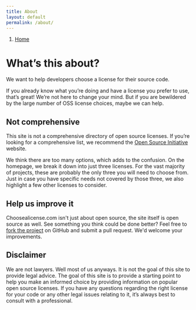```yaml
---
title: About
layout: default
permalink: /about/
---
```


<ol class='breadcrumbs'>
  <li>
    <a href="../../../">Home</a>
  </li>
</ol>

# What&#8217;s this about?

We want to help developers choose a license for their source code.

If you already know what you&#8217;re doing and have a license you prefer to use, that&#8217;s great! We&#8217;re not here to change your mind. But if you are bewildered by the large number of OSS license choices, maybe we can help.

## Not comprehensive

This site is not a comprehensive directory of open source licenses. If you&#8217;re looking for a comprehensive list, we recommend the <a href="http://opensource.org/licenses/">Open Source Initiative</a> website.

We think there are too many options, which adds to the confusion. On the homepage, we break it down into just three licenses. For the vast majority of projects, these are probably the only three you will need to choose from. Just in case you have specific needs not covered by those three, we also highlight a few other licenses to consider.

## Help us improve it

Choosealicense.com isn't just about open source, the site itself is open source as well. See something you think could be done better? Feel free to [fork the project](https://github.com/github/choosealicense.com) on GitHub and submit a pull request. We'd welcome your improvements.

## Disclaimer

We are not lawyers. Well most of us anyways. It is not the goal of this site to provide legal advice. The goal of this site is to provide a starting point to help you make an informed choice by providing information on popular open source licenses. If you have any questions regarding the right license for your code or any other legal issues relating to it, it&#8217;s always best to consult with a professional.
